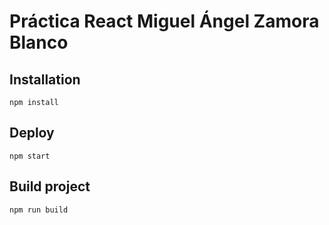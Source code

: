 # Práctica React Miguel Ángel Zamora Blanco

## Installation

```
npm install
```

## Deploy

```
npm start
```

## Build project

```
npm run build
```